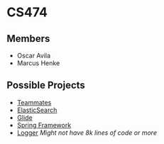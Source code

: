 # CS474

## Members
- Oscar Avila
- Marcus Henke

## Possible Projects
- [Teammates](https://github.com/TEAMMATES/teammates)
- [ElasticSearch](https://github.com/elastic/elasticsearch)
- [Glide](https://github.com/bumptech/glide)
- [Spring Framework](https://github.com/spring-projects/spring-framework)
- [Logger](https://github.com/orhanobut/logger) *Might not have 8k lines of code or more*
